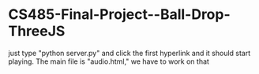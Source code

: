 # CS485-Final-Project--Ball-Drop-ThreeJS
just type "python server.py" and click the first hyperlink and it should start playing. The main file is "audio.html," we have to work on that
